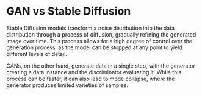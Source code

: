 # GAN vs Stable Diffusion

Stable Diffusion models transform a noise distribution into the data distribution through a process of diffusion, gradually refining the generated image over time. This process allows for a high degree of control over the generation process, as the model can be stopped at any point to yield different levels of detail.

GANs, on the other hand, generate data in a single step, with the generator creating a data instance and the discriminator evaluating it. While this process can be faster, it can also lead to mode collapse, where the generator produces limited varieties of samples.
